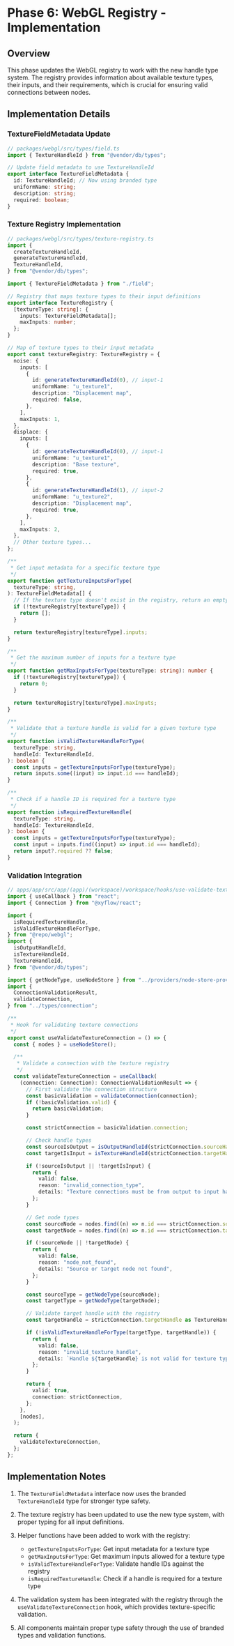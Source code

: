 # Phase 6: WebGL Registry - Implementation

## Overview

This phase updates the WebGL registry to work with the new handle type system. The registry provides information about available texture types, their inputs, and their requirements, which is crucial for ensuring valid connections between nodes.

## Implementation Details

### TextureFieldMetadata Update

```typescript
// packages/webgl/src/types/field.ts
import { TextureHandleId } from "@vendor/db/types";

// Update field metadata to use TextureHandleId
export interface TextureFieldMetadata {
  id: TextureHandleId; // Now using branded type
  uniformName: string;
  description: string;
  required: boolean;
}
```

### Texture Registry Implementation

```typescript
// packages/webgl/src/types/texture-registry.ts
import {
  createTextureHandleId,
  generateTextureHandleId,
  TextureHandleId,
} from "@vendor/db/types";

import { TextureFieldMetadata } from "./field";

// Registry that maps texture types to their input definitions
export interface TextureRegistry {
  [textureType: string]: {
    inputs: TextureFieldMetadata[];
    maxInputs: number;
  };
}

// Map of texture types to their input metadata
export const textureRegistry: TextureRegistry = {
  noise: {
    inputs: [
      {
        id: generateTextureHandleId(0), // input-1
        uniformName: "u_texture1",
        description: "Displacement map",
        required: false,
      },
    ],
    maxInputs: 1,
  },
  displace: {
    inputs: [
      {
        id: generateTextureHandleId(0), // input-1
        uniformName: "u_texture1",
        description: "Base texture",
        required: true,
      },
      {
        id: generateTextureHandleId(1), // input-2
        uniformName: "u_texture2",
        description: "Displacement map",
        required: true,
      },
    ],
    maxInputs: 2,
  },
  // Other texture types...
};

/**
 * Get input metadata for a specific texture type
 */
export function getTextureInputsForType(
  textureType: string,
): TextureFieldMetadata[] {
  // If the texture type doesn't exist in the registry, return an empty array
  if (!textureRegistry[textureType]) {
    return [];
  }

  return textureRegistry[textureType].inputs;
}

/**
 * Get the maximum number of inputs for a texture type
 */
export function getMaxInputsForType(textureType: string): number {
  if (!textureRegistry[textureType]) {
    return 0;
  }

  return textureRegistry[textureType].maxInputs;
}

/**
 * Validate that a texture handle is valid for a given texture type
 */
export function isValidTextureHandleForType(
  textureType: string,
  handleId: TextureHandleId,
): boolean {
  const inputs = getTextureInputsForType(textureType);
  return inputs.some((input) => input.id === handleId);
}

/**
 * Check if a handle ID is required for a texture type
 */
export function isRequiredTextureHandle(
  textureType: string,
  handleId: TextureHandleId,
): boolean {
  const inputs = getTextureInputsForType(textureType);
  const input = inputs.find((input) => input.id === handleId);
  return input?.required ?? false;
}
```

### Validation Integration

```typescript
// apps/app/src/app/(app)/(workspace)/workspace/hooks/use-validate-texture-connection.ts
import { useCallback } from "react";
import { Connection } from "@xyflow/react";

import {
  isRequiredTextureHandle,
  isValidTextureHandleForType,
} from "@repo/webgl";
import {
  isOutputHandleId,
  isTextureHandleId,
  TextureHandleId,
} from "@vendor/db/types";

import { getNodeType, useNodeStore } from "../providers/node-store-provider";
import {
  ConnectionValidationResult,
  validateConnection,
} from "../types/connection";

/**
 * Hook for validating texture connections
 */
export const useValidateTextureConnection = () => {
  const { nodes } = useNodeStore();

  /**
   * Validate a connection with the texture registry
   */
  const validateTextureConnection = useCallback(
    (connection: Connection): ConnectionValidationResult => {
      // First validate the connection structure
      const basicValidation = validateConnection(connection);
      if (!basicValidation.valid) {
        return basicValidation;
      }

      const strictConnection = basicValidation.connection;

      // Check handle types
      const sourceIsOutput = isOutputHandleId(strictConnection.sourceHandle);
      const targetIsInput = isTextureHandleId(strictConnection.targetHandle);

      if (!sourceIsOutput || !targetIsInput) {
        return {
          valid: false,
          reason: "invalid_connection_type",
          details: "Texture connections must be from output to input handles",
        };
      }

      // Get node types
      const sourceNode = nodes.find((n) => n.id === strictConnection.source);
      const targetNode = nodes.find((n) => n.id === strictConnection.target);

      if (!sourceNode || !targetNode) {
        return {
          valid: false,
          reason: "node_not_found",
          details: "Source or target node not found",
        };
      }

      const sourceType = getNodeType(sourceNode);
      const targetType = getNodeType(targetNode);

      // Validate target handle with the registry
      const targetHandle = strictConnection.targetHandle as TextureHandleId;

      if (!isValidTextureHandleForType(targetType, targetHandle)) {
        return {
          valid: false,
          reason: "invalid_texture_handle",
          details: `Handle ${targetHandle} is not valid for texture type ${targetType}`,
        };
      }

      return {
        valid: true,
        connection: strictConnection,
      };
    },
    [nodes],
  );

  return {
    validateTextureConnection,
  };
};
```

## Implementation Notes

1. The `TextureFieldMetadata` interface now uses the branded `TextureHandleId` type for stronger type safety.

2. The texture registry has been updated to use the new type system, with proper typing for all input definitions.

3. Helper functions have been added to work with the registry:

   - `getTextureInputsForType`: Get input metadata for a texture type
   - `getMaxInputsForType`: Get maximum inputs allowed for a texture type
   - `isValidTextureHandleForType`: Validate handle IDs against the registry
   - `isRequiredTextureHandle`: Check if a handle is required for a texture type

4. The validation system has been integrated with the registry through the `useValidateTextureConnection` hook, which provides texture-specific validation.

5. All components maintain proper type safety through the use of branded types and validation functions.
